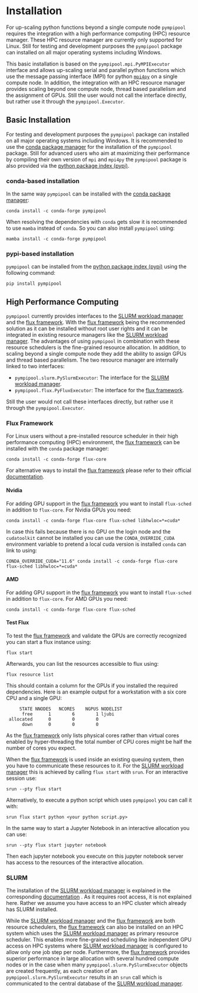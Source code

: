 # Installation
For up-scaling python functions beyond a single compute node `pympipool` requires the integration with a high 
performance computing (HPC) resource manager. These HPC resource manager are currently only supported for Linux. Still
for testing and development purposes the `pympipool` package can installed on all major operating systems including 
Windows. 

This basic installation is based on the `pympipool.mpi.PyMPIExecutor` interface and allows up-scaling serial 
and parallel python functions which use the message passing interface (MPI) for python [`mpi4py`](https://mpi4py.readthedocs.io)
on a single compute node. In addition, the integration with an HPC resource manager provides scaling beyond one compute
node, thread based parallelism and the assignment of GPUs. Still the user would not call the interface directly, but 
rather use it through the `pympipool.Executor`. 

## Basic Installation 
For testing and development purposes the `pympipool` package can installed on all major operating systems including 
Windows. It is recommended to use the [conda package manager](https://anaconda.org/conda-forge/pympipool) for the 
installation of the `pympipool` package. Still for advanced users who aim at maximizing their performance by compiling 
their own version of `mpi` and `mpi4py` the `pympipool` package is also provided via the 
[python package index (pypi)](https://pypi.org/project/pympipool/).

### conda-based installation 
In the same way `pympipool` can be installed with the [conda package manager](https://anaconda.org/conda-forge/pympipool): 
```
conda install -c conda-forge pympipool
```
When resolving the dependencies with `conda` gets slow it is recommended to use `mamba` instead of `conda`. So you can 
also install `pympipool` using: 
```
mamba install -c conda-forge pympipool
```

### pypi-based installation
`pympipool` can be installed from the [python package index (pypi)](https://pypi.org/project/pympipool/) using the 
following command: 
```
pip install pympipool
```

## High Performance Computing
`pympipool` currently provides interfaces to the [SLURM workload manager](https://www.schedmd.com) and the 
[flux framework](https://flux-framework.org). With the [flux framework](https://flux-framework.org) being the 
recommended solution as it can be installed without root user rights and it can be integrated in existing resource
managers like the [SLURM workload manager](https://www.schedmd.com). The advantages of using `pympipool` in combination
with these resource schedulers is the fine-grained resource allocation. In addition, to scaling beyond a single compute
node they add the ability to assign GPUs and thread based parallelism. The two resource manager are internally linked to
two interfaces: 

* `pympipool.slurm.PySlurmExecutor`: The interface for the [SLURM workload manager](https://www.schedmd.com).
* `pympipool.flux.PyFluxExecutor`: The interface for the [flux framework](https://flux-framework.org).

Still the user would not call these interfaces directly, but rather use it through the `pympipool.Executor`. 

### Flux Framework
For Linux users without a pre-installed resource scheduler in their high performance computing (HPC) environment, the
[flux framework](https://flux-framework.org) can be installed with the `conda` package manager: 
```
conda install -c conda-forge flux-core
```
For alternative ways to install the [flux framework](https://flux-framework.org) please refer to their official 
[documentation](https://flux-framework.readthedocs.io/en/latest/quickstart.html).

#### Nvidia 
For adding GPU support in the [flux framework](https://flux-framework.org) you want to install `flux-sched` in addition 
to `flux-core`. For Nvidia GPUs you need: 
```
conda install -c conda-forge flux-core flux-sched libhwloc=*=cuda*
```
In case this fails because there is no GPU on the login node and the `cudatoolkit` cannot be installed you can use the 
`CONDA_OVERRIDE_CUDA` environment variable to pretend a local cuda version is installed `conda` can link to using:
```
CONDA_OVERRIDE_CUDA="11.6" conda install -c conda-forge flux-core flux-sched libhwloc=*=cuda*
```

#### AMD
For adding GPU support in the [flux framework](https://flux-framework.org) you want to install `flux-sched` in addition 
to `flux-core`. For AMD GPUs you need: 
```
conda install -c conda-forge flux-core flux-sched
```

#### Test Flux
To test the [flux framework](https://flux-framework.org) and validate the GPUs are correctly recognized you can start
a flux instance using: 
```
flux start
```
Afterwards, you can list the resources accessible to flux using:
```
flux resource list
```
This should contain a column for the GPUs if you installed the required dependencies. Here is an example output for a 
workstation with a six core CPU and a single GPU: 
```
     STATE NNODES   NCORES    NGPUS NODELIST
      free      1        6        1 ljubi
 allocated      0        0        0 
      down      0        0        0 
```
As the [flux framework](https://flux-framework.org) only lists physical cores rather than virtual cores enabled by
hyper-threading the total number of CPU cores might be half the number of cores you expect.

When the [flux framework](https://flux-framework.org) is used inside an existing queuing system, then you have to 
communicate these resources to it. For the [SLURM workload manager](https://www.schedmd.com) this is achieved by calling
`flux start` with `srun`. For an interactive session use: 
```
srun --pty flux start
```
Alternatively, to execute a python script which uses `pympipool` you can call it with: 
```
srun flux start python <your python script.py>
```
In the same way to start a Jupyter Notebook in an interactive allocation you can use: 
```
srun --pty flux start jupyter notebook
```
Then each jupyter notebook you execute on this jupyter notebook server has access to the resources of the interactive
allocation. 

### SLURM 
The installation of the [SLURM workload manager](https://www.schedmd.com) is explained in the corresponding 
[documentation](https://slurm.schedmd.com/quickstart_admin.html) . As it requires root access, it is not explained here.
Rather we assume you have access to an HPC cluster which already has SLURM installed. 

While the [SLURM workload manager](https://www.schedmd.com) and the [flux framework](https://flux-framework.org) are 
both resource schedulers, the [flux framework](https://flux-framework.org) can also be installed on an HPC system which
uses the [SLURM workload manager](https://www.schedmd.com) as primary resource scheduler. This enables more fine-grained
scheduling like independent GPU access on HPC systems where [SLURM workload manager](https://www.schedmd.com) is 
configured to allow only one job step per node. Furthermore, the [flux framework](https://flux-framework.org) provides 
superior performance in large allocation with several hundred compute nodes or in the case when many `pympipool.slurm.PySlurmExecutor`
objects are created frequently, as each creation of an `pympipool.slurm.PySlurmExecutor` results in an `srun` call which is 
communicated to the central database of the [SLURM workload manager](https://www.schedmd.com). 
